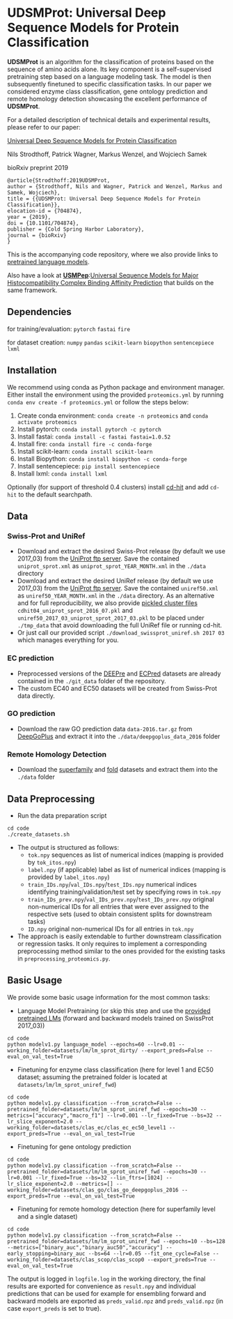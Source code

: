 # UDSMProt: Universal Deep Sequence Models for Protein Classification
**UDSMProt** is an algorithm for the classification of proteins based on the sequence of amino acids alone. Its key component is a self-supervised pretraining step based on a language modeling task. The model is then subsequently finetuned to specific classification tasks. In our paper we considered enzyme class classification, gene ontology prediction and remote homology detection showcasing the excellent performance of **UDSMProt**.

For a detailed description of technical details and experimental results, please refer to our paper:

[Universal Deep Sequence Models for Protein Classification](https://doi.org/10.1101/704874)

Nils Strodthoff, Patrick Wagner, Markus Wenzel, and Wojciech Samek

bioRxiv preprint 2019

    @article{Strodthoff:2019UDSMProt,
	author = {Strodthoff, Nils and Wagner, Patrick and Wenzel, Markus and Samek, Wojciech},
	title = {{UDSMProt: Universal Deep Sequence Models for Protein Classification}},
	elocation-id = {704874},
	year = {2019},
	doi = {10.1101/704874},
	publisher = {Cold Spring Harbor Laboratory},
	journal = {bioRxiv}
	}

This is the accompanying code repository, where we also provide links to [pretrained language models](https://datacloud.hhi.fraunhofer.de/nextcloud/s/9R8mWzDSYWdQdjd). 

Also have a look at [**USMPep**](https://github.com/nstrodt/USMPep):[Universal Sequence Models for Major Histocompatibility Complex Binding Affinity Prediction](https://doi.org/10.1101/816546) that builds on the same framework.


## Dependencies
for training/evaluation: `pytorch` `fastai` `fire` 

for dataset creation: `numpy` `pandas` `scikit-learn` `biopython` `sentencepiece` `lxml`

## Installation
We recommend using conda as Python package and environment manager.
Either install the environment using the provided `proteomics.yml` by running `conda env create -f proteomics.yml` or follow the steps below:
1. Create conda environment: `conda create -n proteomics` and `conda activate proteomics`
2. Install pytorch: `conda install pytorch -c pytorch`
3. Install fastai: `conda install -c fastai fastai=1.0.52`
4. Install fire: `conda install fire -c conda-forge`
5. Install scikit-learn: `conda install scikit-learn`
6. Install Biopython: `conda install biopython -c conda-forge`
7. Install sentencepiece: `pip install sentencepiece`
8. Install lxml: `conda install lxml`

Optionally (for support of threshold 0.4 clusters) install [cd-hit](`https://github.com/weizhongli/cdhit`) and add `cd-hit` to the default searchpath.


## Data
### Swiss-Prot and UniRef
* Download and extract the desired Swiss-Prot release (by default we use 2017_03) from the [UniProt ftp server](ftp://ftp.uniprot.org/pub/databases/uniprot/previous_releases/release-2017_03/knowledgebase/uniprot_sprot-only2017_03.tar.gz). Save the contained `uniprot_sprot.xml` as `uniprot_sprot_YEAR_MONTH.xml` in the `./data` directory 
* Download and extract the desired UniRef release (by default we use 2017_03) from the [UniProt ftp server](ftp://ftp.uniprot.org/pub/databases/uniprot/previous_releases/release-2017_03/uniref/uniref2017_03.tar.gz). Save the contained `uniref50.xml` as `uniref50_YEAR_MONTH.xml` in the `./data` directory. As an alternative and for full reproducibility, we also provide [pickled cluster files](https://datacloud.hhi.fraunhofer.de/nextcloud/s/9R8mWzDSYWdQdjd) `cdhit04_uniprot_sprot_2016_07.pkl` and `uniref50_2017_03_uniprot_sprot_2017_03.pkl` to be placed under `./tmp_data` that avoid downloading the full UniRef file or running cd-hit.
* Or just call our provided script `./download_swissprot_uniref.sh 2017 03` which manages everything for you.

### EC prediction
* Preprocessed versions of the [DEEPre](http://www.cbrc.kaust.edu.sa/DEEPre/dataset.html) and [ECPred](https://github.com/cansyl/ECPred) datasets are already contained in the `./git_data` folder of the repository.
* The custom EC40 and EC50 datasets will be created from Swiss-Prot data directly.
 

### GO prediction
* Download the raw GO prediction data `data-2016.tar.gz` from [DeepGoPlus](http://deepgoplus.bio2vec.net/data/) and extract it into the `./data/deepgoplus_data_2016` folder

### Remote Homology Detection
* Download the [superfamily](`http://www.bioinf.jku.at/software/LSTM_protein/jLSTM_protein/datasets/SCOP167-superfamily.tar.bz2`) and [fold](http://www.bioinf.jku.at/software/LSTM_protein/jLSTM_protein/datasets/SCOP167-fold.tar.bz2) datasets and extract them into the `./data` folder


## Data Preprocessing
* Run the data preparation script 

```shell
cd code 
./create_datasets.sh
```

* The output is structured as follows: 
    * `tok.npy` sequences as list of numerical indices (mapping is provided by `tok_itos.npy`)
    * `label.npy` (if applicable) label as list of numerical indices (mapping is provided by `label_itos.npy`)
    * `train_IDs.npy`/`val_IDs.npy`/`test_IDs.npy` numerical indices identifying training/validation/test set by specifying rows in `tok.npy`
    * `train_IDs_prev.npy`/`val_IDs_prev.npy`/`test_IDs_prev.npy` original non-numerical IDs for all entries that were ever assigned to the respective sets (used to obtain consistent splits for downstream tasks)
    * `ID.npy` original non-numerical IDs for all entries in `tok.npy`
* The approach is easily extendable to further downstream classification or regression tasks. It only requires to implement a corresponding preprocessing method similar to the ones provided for the existing tasks in `preprocessing_proteomics.py`.

## Basic Usage
We provide some basic usage information for the most common tasks:
* Language Model Pretraining (or skip this step and use the [provided pretrained LMs](https://datacloud.hhi.fraunhofer.de/nextcloud/s/9R8mWzDSYWdQdjd) (forward and backward models trained on SwissProt 2017_03))
```shell
cd code
python modelv1.py language_model --epochs=60 --lr=0.01 --working_folder=datasets/lm/lm_sprot_dirty/ --export_preds=False --eval_on_val_test=True
```
* Finetuning for enzyme class classification (here for level 1 and EC50 dataset; assuming the pretrained folder is located at `datasets/lm/lm_sprot_uniref_fwd`)
```shell
cd code
python modelv1.py classification --from_scratch=False --pretrained_folder=datasets/lm/lm_sprot_uniref_fwd --epochs=30 --metrics=["accuracy","macro_f1"] --lr=0.001 --lr_fixed=True --bs=32 --lr_slice_exponent=2.0 --working_folder=datasets/clas_ec/clas_ec_ec50_level1 --export_preds=True --eval_on_val_test=True
```
* Finetuning for gene ontology prediction
```shell
cd code
python modelv1.py classification --from_scratch=False --pretrained_folder=datasets/lm/lm_sprot_uniref_fwd --epochs=30 --lr=0.001 --lr_fixed=True --bs=32 --lin_ftrs=[1024] --lr_slice_exponent=2.0 --metrics=[] --working_folder=datasets/clas_go/clas_go_deepgoplus_2016 --export_preds=True --eval_on_val_test=True
```
* Finetuning for remote homology detection (here for superfamily level and a single dataset)
```shell
cd code
python modelv1.py classification --from_scratch=False --pretrained_folder=datasets/lm/lm_sprot_uniref_fwd --epochs=10 --bs=128 --metrics=["binary_auc","binary_auc50","accuracy"] --early_stopping=binary_auc --bs=64 --lr=0.05 --fit_one_cycle=False --working_folder=datasets/clas_scop/clas_scop0 --export_preds=True --eval_on_val_test=True
```
The output is logged in `logfile.log` in the working directory, the final results are exported for convenience as `result.npy` and individual predictions that can be used for example for ensembling forward and backward models are exported as `preds_valid.npz` and `preds_valid.npz` (in case `export_preds` is set to true).
